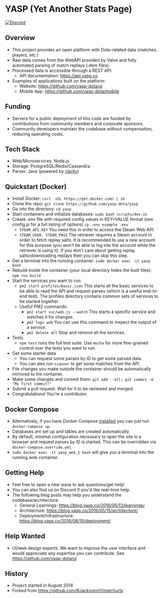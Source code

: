 YASP (Yet Another Stats Page)
====
[![Discord](https://img.shields.io/badge/Discord-join%20chat%20%E2%86%92-738bd7.svg?style=flat-square)](https://discord.gg/0o5SQGbXuWCNDcaF)

Overview
----
* This project provides an open platform with Dota-related data (matches, players, etc.)
* Raw data comes from the WebAPI provided by Valve and fully automated parsing of match replays (.dem files).
* Processed data is accessible through a REST API.
  * API documentation: https://api.yasp.co
* Examples of applications built on the platform:
  * Website: https://github.com/yasp-dota/ui
  * Mobile App: https://github.com/yasp-dota/mobile

Funding
----
* Servers for a public deployment of this code are funded by contributions from community members and corporate sponsors.
* Community developers maintain the codebase without compensation, reducing operating costs.

Tech Stack
----
* Web/Microservices: Node.js
* Storage: PostgreSQL/Redis/Cassandra
* Parser: Java (powered by [clarity](https://github.com/skadistats/clarity))

Quickstart (Docker)
----
* Install Docker: `curl -sSL https://get.docker.com/ | sh`
* Clone the repo: `git clone https://github.com/yasp-dota/yasp`
* Go into the directory: `cd yasp`
* Start containers and initialize databases: `sudo bash scripts/dev.sh`
* Create .env file with required config values in KEY=VALUE format (see config.js for a full listing of options) `cp .env_example .env`
  * `STEAM_API_KEY` You need this in order to access the Steam Web API.  
  * `STEAM_USER, STEAM_PASS` The retriever requires a Steam account in order to fetch replay salts. It is recommended to use a new account for this purpose (you won't be able to log into the account while the retriever is using it).  If you don't care about getting replay salts/downloading replays then you can skip this step.
* Get a terminal into the running container: `sudo docker exec -it yasp bash`
* Rebuild inside the container (your local directory hides the built files): `npm run build`
* Start the services you want to run:
  * `pm2 start profiles/basic.json` This starts all the basic services to be able to read the API and request parses (which is a useful end-to-end test).  The profiles directory contains common sets of services to be started together.
  * Useful PM2 commands:
    * `pm2 start svc/web.js --watch` This starts a specific service and watches it for changes.
    * `pm2 logs web` You can use this command to inspect the output of a service.
    * `pm2 delete all` Stop and remove all the services.
* Tests
  * `npm test` runs the full test suite.  Use `mocha` for more fine-grained control over the tests you want to run.
* Get some starter data
  * You can request some parses by ID to get some parsed data.
  * You can also run `scanner` to get some matches from the API.
* File changes you make outside the container should be automatically mirrored to the container.
* Make some changes and commit them: `git add --all; git commit -m "My first commit!"`
* Submit a pull request.  Wait for it to be reviewed and merged.
* Congratulations!  You're a contributor.

Docker Compose
----
* Alternatively, if you have Docker Compose [installed](https://docs.docker.com/compose/install/) you can just run `docker-compose up`.
 * Databases are set up and tables are created automatically.
 * By default, minimal configuration necessary to open the site in a browser and request parses by ID is started. This can be overridden via `docker-compose.override.yml`.
 * `sudo docker exec -it yasp_web_1 bash` will give you a terminal into the running web container.

Getting Help
----
* Feel free to open a new issue to ask questions/get help!
* You can also find us on Discord if you'd like real-time help.
* The following blog posts may help you understand the codebase/architecture:
  * General Learnings: https://blog.yasp.co/2016/05/13/learnings/
  * Architecture: https://blog.yasp.co/2016/05/15/architecture/
  * Deployment/Infrastructure: https://blog.yasp.co/2016/08/10/deployment/

Help Wanted
----
* UI/web design experts.  We want to improve the user interface and would appreciate any expertise you can contribute.  See https://github.com/yasp-dota/ui

History
----
* Project started in August 2014
* Forked from https://github.com/RJacksonm1/matchurls
